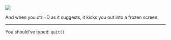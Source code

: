 
![](https://i.imgur.com/UM7wQQ4.png)

And when you ctrl+D as it suggests, it kicks you out into a frozen screen:

---

You should've typed: `quit()`